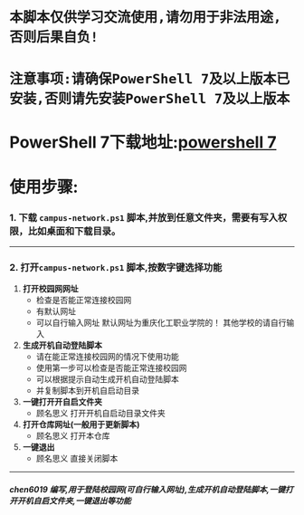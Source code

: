 # **`本脚本仅供学习交流使用,请勿用于非法用途,否则后果自负!`**
# **`注意事项:请确保PowerShell 7及以上版本已安装,否则请先安装PowerShell 7及以上版本`**
# PowerShell 7下载地址:[powershell 7](https://learn.microsoft.com/zh-cn/powershell/)
# **使用步骤:**
### 1. 下载   `campus-network.ps1`    脚本,并放到任意文件夹，需要有写入权限，比如桌面和下载目录。
***
### 2. 打开`campus-network.ps1` 脚本,按数字键选择功能

1. **打开校园网网址**
    * 检查是否能正常连接校园网
    * 有默认网址
    * 可以自行输入网址
    默认网址为重庆化工职业学院的！
    其他学校的请自行输入
2. **生成开机自动登陆脚本**
    *  请在能正常连接校园网的情况下使用功能
    *  使用第一步可以检查是否能正常连接校园网
    *  可以根据提示自动生成开机自动登陆脚本
    *  并复制脚本到开机自启动目录
3. **一键打开开自启文件夹**
    * 顾名思义
    打开开机自启动目录文件夹
4. **打开仓库网址(一般用于更新脚本)**
    * 顾名思义
    打开本仓库
5. **一键退出**
    * 顾名思义
    直接关闭脚本
***
##### chen6019 编写,用于登陆校园网(可自行输入网址),生成开机自动登陆脚本,一键打开开机自启文件夹,一键退出等功能
